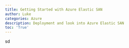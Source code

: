 ```yaml
---
title: Getting Started with Azure Elastic SAN
author: Luke
categories: Azure
description: Deployment and look into Azure Elastic SAN
toc: 'True'
---
```


sd
